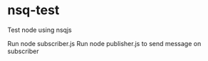 # nsq-test
Test node using nsqjs

Run node subscriber.js
Run node publisher.js to send message on subscriber
